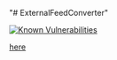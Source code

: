 "# ExternalFeedConverter" 

<a href="https://snyk.io/test/github/KherbaneAli/ExternalFeedConverter?targetFile=src/ExternalFeedConverter.ConsoleApp/ExternalFeedConverter.ConsoleApp.csproj"><img src="https://snyk.io/test/github/KherbaneAli/ExternalFeedConverter/badge.svg?targetFile=src/ExternalFeedConverter.ConsoleApp/ExternalFeedConverter.ConsoleApp.csproj" alt="Known Vulnerabilities" data-canonical-src="https://snyk.io/test/github/KherbaneAli/ExternalFeedConverter?targetFile=src/ExternalFeedConverter.ConsoleApp/ExternalFeedConverter.ConsoleApp.csproj" style="max-width:100%;"></a>

<a href="https://snyk.io/test/github/KherbaneAli/ExternalFeedConverter">here</a>
